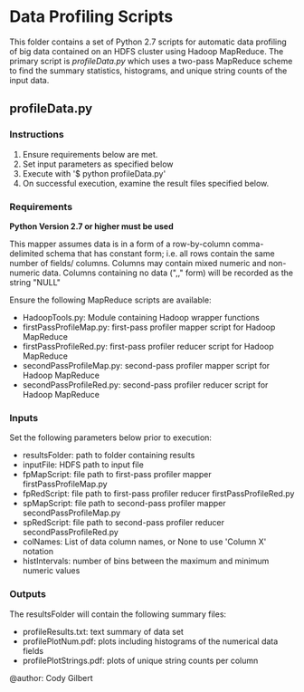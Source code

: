 # Data Profiling Scripts

This folder contains a set of Python 2.7 scripts for automatic data profiling of big data contained on an HDFS cluster using Hadoop MapReduce. The primary script is *profileData.py* which uses a two-pass MapReduce scheme to find the summary statistics, histograms, and unique string counts of the input data.

## profileData.py

### Instructions
1. Ensure requirements below are met.
2. Set input parameters as specified below
3. Execute with '$ python profileData.py'
4. On successful execution, examine the result files specified below.

### Requirements

**Python Version 2.7 or higher must be used**

This mapper assumes data is in a form of a row-by-column comma-delimited
schema that has constant form; i.e. all rows contain the same number of fields/
columns. Columns may contain mixed numeric and non-numeric data.
Columns containing no data (",," form) will be recorded as the string "NULL"

Ensure the following MapReduce scripts are available:

* HadoopTools.py: Module containing Hadoop wrapper functions
* firstPassProfileMap.py: first-pass profiler mapper script for Hadoop MapReduce
* firstPassProfileRed.py: first-pass profiler reducer script for Hadoop MapReduce
* secondPassProfileMap.py: second-pass profiler mapper script for Hadoop MapReduce
* secondPassProfileRed.py: second-pass profiler reducer script for Hadoop MapReduce

### Inputs
Set the following parameters below prior to execution:

* resultsFolder: path to folder containing results
* inputFile: HDFS path to input file
* fpMapScript: file path to first-pass profiler mapper firstPassProfileMap.py
* fpRedScript: file path to first-pass profiler reducer firstPassProfileRed.py
* spMapScript: file path to second-pass profiler mapper secondPassProfileMap.py
* spRedScript: file path to second-pass profiler reducer secondPassProfileRed.py
* colNames: List of data column names, or None to use 'Column X' notation
* histIntervals: number of bins between the maximum and minimum numeric values

### Outputs
The resultsFolder will contain the following summary files:

* profileResults.txt: text summary of data set
* profilePlotNum.pdf: plots including histograms of the numerical data fields
* profilePlotStrings.pdf: plots of unique string counts per column

@author: Cody Gilbert